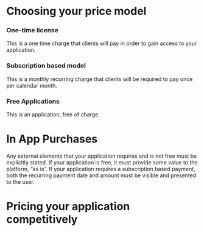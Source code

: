 # Choosing your price model
### One-time license
This is a one time charge that clients will pay in order to gain access to your application.

### Subscription based model
This is a monthly recurring charge that clients will be required to pay once per calendar month.

### Free Applications
This is an application, free of charge. 

# In App Purchases
Any external elements that your application requires and is not free must be explicitly stated. If your application is free, it must provide some value to the platform, “as is”. If your application requires a subscription based payment, both the recurring payment date and amount must be visible and presented to the user.

# Pricing your application competitively
<demonstrate how to find comparable application features>
